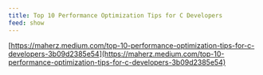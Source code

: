 ```yaml
---
title: Top 10 Performance Optimization Tips for C Developers
feed: show
---
```


[https://maherz.medium.com/top-10-performance-optimization-tips-for-c-developers-3b09d2385e54](https://maherz.medium.com/top-10-performance-optimization-tips-for-c-developers-3b09d2385e54)

